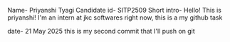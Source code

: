 Name- Priyanshi Tyagi
Candidate id- SITP2509
Short intro- Hello! This is priyanshi! I'm an intern at jkc softwares right now, this is a my github task

date- 21 May 2025
this is my second commit that I'll push on git